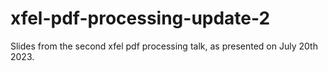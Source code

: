 # xfel-pdf-processing-update-2
Slides from the second xfel pdf processing talk, as presented on July 20th 2023.
